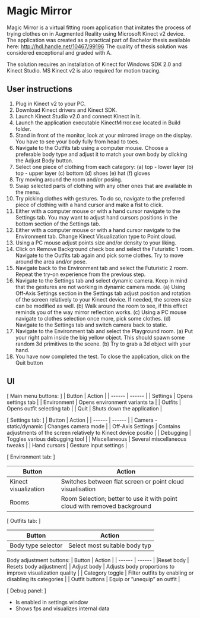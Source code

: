 # Magic Mirror

Magic Mirror is a virtual fitting room application that imitates the process of trying clothes on in Augmented Reality using Microsoft Kinect v2 device. The application was created as a practical part of Bachelor thesis available here: http://hdl.handle.net/10467/99196
The quality of thesis solution was considered exceptional and graded with A.

The solution requires an installation of Kinect for Windows SDK 2.0 and Kinect Studio.  MS Kinect v2 is also required for motion tracing.

## User instructions

1. Plug in Kinect v2 to your PC.
2. Download Kinect drivers and Kinect SDK.
3. Launch Kinect Studio v2.0 and connect Kinect in it.
4. Launch the application executable KinectMirror.exe located in Build
folder.
5. Stand in front of the monitor, look at your mirrored image on the display.
You have to see your body fully from head to toes.
6. Navigate to the Outfits tab using a computer mouse. Choose a preferable
body type and adjust it to match your own body by clicking the Adjust
Body button.
7. Select one piece of clothing from each category:
(a) top - lower layer
(b) top - upper layer
(c) bottom
(d) shoes
(e) hat
(f) gloves
8. Try moving around the room and/or posing.
9. Swap selected parts of clothing with any other ones that are available in
the menu.
10. Try picking clothes with gestures. To do so, navigate to the preferred
piece of clothing with a hand cursor and make a fist to click.
11. Either with a computer mouse or with a hand cursor navigate to the
Settings tab. You may want to adjust hand cursors positions in the bottom
section of the Settings tab.
12. Either with a computer mouse or with a hand cursor navigate to the
Environment tab. Change Kinect Visualization type to Point cloud.
13. Using a PC mouse adjust points size and/or density to your liking.
14. Click on Remove Background check box and select the Futuristic 1 room.
Navigate to the Outfits tab again and pick some clothes. Try to move
around the area and/or pose.
15. Navigate back to the Environment tab and select the Futuristic 2 room.
Repeat the try-on experience from the previous step.
16. Navigate to the Settings tab and select dynamic camera. Keep in mind
that the gestures are not working in dynamic camera mode.
(a) Using Off-Axis Settings section in the Settings tab adjust position
and rotation of the screen relatively to your Kinect device. If needed,
the screen size can be modified as well.
(b) Walk around the room to see, if this effect reminds you of the way
mirror reflection works.
(c) Using a PC mouse navigate to clothes selection once more, pick some
clothes.
(d) Navigate to the Settings tab and switch camera back to static.
17. Navigate to the Environment tab and select the Playground room.
(a) Put your right palm inside the big yellow object. This should spawn
some random 3d primitives to the scene.
(b) Try to grab a 3d object with your hand.
18. You have now completed the test. To close the application, click on the
Quit button

## UI
[ Main menu buttons: ]
| Button | Action |
| ------ | ------ |
| Settings | Opens settings tab |
| Environment | Opens environment variants ta |
| Outfits | Opens outfit selecting tab |
| Quit | Shuts down the application |

[ Settings tab: ]
| Button | Action |
| ------ | ------ |
| Camera - static/dynamic | Changes camera mode |
| Off-Axis Settings | Contains adjustments of the screen relatively to Kinect device positio |
| Debugging | Toggles various debugging tool |
| Miscellaneous | Several miscellaneous tweaks |
| Hand cursors | Gesture input settings |

[ Environment tab: ]

| Button | Action |
| ------ | ------ |
| Kinect visualization | Switches between flat screen or point cloud visualisation |
| Rooms | Room Selection; better to use it with point cloud with removed background |


[ Outfits tab: ]

| Button | Action |
| ------ | ------ |
| Body type selector | Select most suitable body typ |

Body adjustment buttons:
| Button | Action |
| ------ | ------ |
|Reset body | Resets body adjustment|
| Adjust body | Adjusts body proportions to improve visualization quality |
| Category toggle | Filter outfits by enabling or disabling its categories |
| Outfit buttons | Equip or ”unequip” an outfit |


[ Debug panel: ]
- Is enabled in settings window
- Shows fps and visualizes internal data